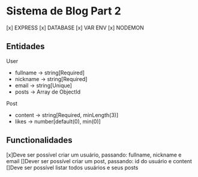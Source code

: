 # Sistema de Blog Part 2

[x] EXPRESS
[x] DATABASE
[x] VAR ENV
[x] NODEMON

## Entidades
User
- fullname -> string[Required]
- nickname -> string[Required]
- email -> string[Unique]
- posts -> Array de ObjectId

Post
- content -> string[Required, minLength(3)]
- likes -> number[default(0), min(0)]

## Functionalidades
[x]Deve ser possível criar um usuário, passando: fullname, nickname e email
[]Dever ser possível criar um post, passando: id do usuário e content
[]Deve ser possível listar todos usuários e seus posts
